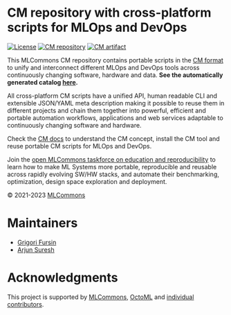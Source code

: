 # CM repository with cross-platform scripts for MLOps and DevOps

[![License](https://img.shields.io/badge/License-Apache%202.0-green)](https://github.com/mlcommons/ck/tree/master/cm)
[![CM repository](https://img.shields.io/badge/Collective%20Mind-compatible-blue)](https://github.com/mlcommons/ck)
[![CM artifact](https://img.shields.io/badge/Artifact-automated%20and%20reusable-blue)](https://github.com/mlcommons/ck)

This MLCommons CM repository contains portable scripts
in the [CM format](https://github.com/mlcommons/ck) to unify and interconnect 
different MLOps and DevOps tools across continuously changing software, hardware and data.
**See the automatically generated catalog [here](https://github.com/mlcommons/ck/blob/master/docs/list_of_scripts.md).**

All cross-platform СM scripts have a unified API, human readable CLI and extensible JSON/YAML meta description
making it possible to reuse them in different projects and chain them together 
into powerful, efficient and portable automation workflows, applications and web services
adaptable to continuously changing software and hardware.

Check the [CM docs](https://github.com/mlcommons/ck/tree/master/docs) to understand
the CM concept, install the CM tool and reuse portable CM scripts for MLOps and DevOps.

Join the [open MLCommons taskforce on education and reproducibility](../docs/mlperf-education-workgroup.md) 
to learn how to make ML Systems more portable, reproducible and reusable 
across rapidly evolving SW/HW stacks, and automate their benchmarking, optimization, 
design space exploration and deployment.

&copy; 2021-2023 [MLCommons](https://mlcommons.org)<br>

# Maintainers

* [Grigori Fursin](https://cKnowledge.org/gfursin)
* [Arjun Suresh](https://www.linkedin.com/in/arjunsuresh)

# Acknowledgments

This project is supported by [MLCommons](https://mlcommons.org), [OctoML](https://octoml.ai) 
and [individual contributors](https://github.com/mlcommons/ck/blob/master/CONTRIBUTING.md).

